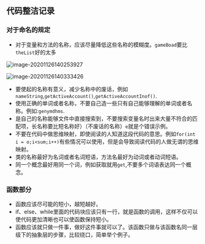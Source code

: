 ## 代码整洁记录

### 对于命名的规定

* 对于变量和方法的名称，应该尽量降低这些名称的模糊度。`gameBoad`要比`theList`好的太多

![image-20201126140253927](https://1162210866.oss-cn-beijing.aliyuncs.com/uPic/image-20201126140253927.png)

![image-20201126140333426](https://1162210866.oss-cn-beijing.aliyuncs.com/uPic/image-20201126140333426.png)

* 要使起的名称有意义，减少名称中的废话，例如`nameString`,`getActiveAccount()`,`getActiveAccountInof()`.
* 使用正确的单词或者名称，不要自己造一些只有自己能够理解的单词或者名称。例如:`genymdhms`.
* 是自己的名称能够文件中直接搜索到，不要搜索变量名时出来大量不符合的匹配项，长名称要比短名称好）（不废话的名称）`e`就是个错误示例。
* 不要在代码中做思维映射，即使阅读的人知道这段代码的意思。例如`for(int i = o;i<sum;i++)`有些情况可以使用，但是会导致阅读代码的人做无谓的思维映射。
* 类的名称最好为名词或者名词短语，方法名最好为动词或者动词短语。
* 同一个概念最好用同一个词，例如获取就用`get`,不要多个词语表达同一个概念。

### 函数部分

* 函数应该尽可能的短小，越短越好。
* if、else、while里面的代码块应该只有一行，就是函数的调用，这样不仅可以使代码更加清晰也可以使函数保持短小。
* 函数应该就只做一件事，做好这件事就可以了。该函数只做与该函数名同一层级下的抽象层的步骤，比较绕口，简单举个例子。

